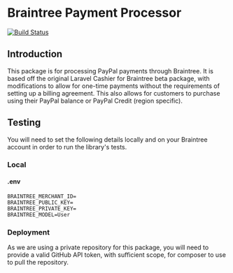 # Braintree Payment Processor

[![Build Status](https://travis-ci.com/symless/braintree-payments.svg?token=qA4emxcJZXUc5WtoVgdL&branch=master)](https://travis-ci.com/symless/braintree-payments)

## Introduction

This package is for processing PayPal payments through Braintree. It is based off the original Laravel Cashier for Braintree beta package, with modifications to allow for one-time payments without the requirements of setting up a billing agreement. This also allows for customers to purchase using their PayPal balance or PayPal Credit (region specific).

## Testing

You will need to set the following details locally and on your Braintree account in order to run the library's tests.

### Local

#### .env

    BRAINTREE_MERCHANT_ID=
    BRAINTREE_PUBLIC_KEY=
    BRAINTREE_PRIVATE_KEY=
    BRAINTREE_MODEL=User

### Deployment

As we are using a private repository for this package, you will need to provide a valid GitHub API token, with sufficient scope, for composer to use to pull the repository.
